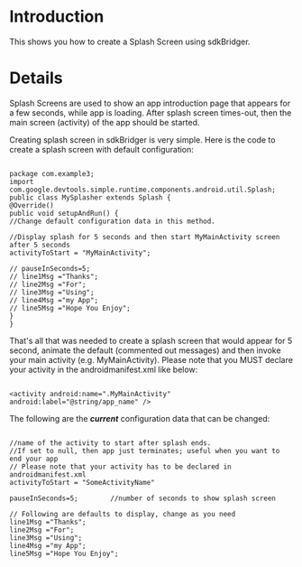 # Introduction #

This shows you how to create a Splash Screen using sdkBridger.

# Details #

Splash Screens are used to show an app introduction page that appears for a few seconds, while app is loading. After splash screen times-out, then the main screen (activity) of the app should be started.

Creating splash screen in sdkBridger is very simple. Here is the code to create a splash screen with default configuration:
```

package com.example3;
import com.google.devtools.simple.runtime.components.android.util.Splash;
public class MySplasher extends Splash {
@Override()
public void setupAndRun() {
//Change default configuration data in this method.

//Display splash for 5 seconds and then start MyMainActivity screen after 5 seconds
activityToStart = "MyMainActivity";

// pauseInSeconds=5;
// line1Msg ="Thanks";
// line2Msg ="For";
// line3Msg ="Using";
// line4Msg ="my App";
// line5Msg ="Hope You Enjoy";
}
}
```

That's all that was needed to create a splash screen that would appear for 5 second, animate the default (commented out messages) and then invoke your main activity (e.g. MyMainActivity). Please note that you MUST declare your activity in the androidmanifest.xml like below:
```

<activity android:name=".MyMainActivity" android:label="@string/app_name" />
```

The following are the **_current_** configuration data that can be changed:
```

//name of the activity to start after splash ends.
//If set to null, then app just terminates; useful when you want to end your app
// Please note that your activity has to be declared in androidmanifest.xml
activityToStart = "SomeActivityName"

pauseInSeconds=5;        //number of seconds to show splash screen

// Following are defaults to display, change as you need
line1Msg ="Thanks";
line2Msg ="For";
line3Msg ="Using";
line4Msg ="my App";
line5Msg ="Hope You Enjoy";
```